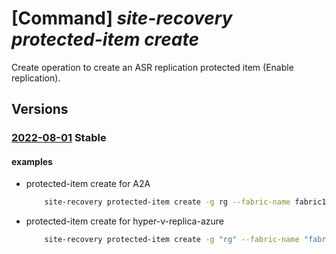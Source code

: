 # [Command] _site-recovery protected-item create_

Create operation to create an ASR replication protected item (Enable replication).

## Versions

### [2022-08-01](/Resources/mgmt-plane/L3N1YnNjcmlwdGlvbnMve30vcmVzb3VyY2Vncm91cHMve30vcHJvdmlkZXJzL21pY3Jvc29mdC5yZWNvdmVyeXNlcnZpY2VzL3ZhdWx0cy97fS9yZXBsaWNhdGlvbmZhYnJpY3Mve30vcmVwbGljYXRpb25wcm90ZWN0aW9uY29udGFpbmVycy97fS9yZXBsaWNhdGlvbnByb3RlY3RlZGl0ZW1zL3t9/2022-08-01.xml) **Stable**

<!-- mgmt-plane /subscriptions/{}/resourcegroups/{}/providers/microsoft.recoveryservices/vaults/{}/replicationfabrics/{}/replicationprotectioncontainers/{}/replicationprotecteditems/{} 2022-08-01 -->

#### examples

- protected-item create for A2A
    ```bash
        site-recovery protected-item create -g rg --fabric-name fabric1_name -n protected_item_name --protection-container container1_name --vault-name vault_name --policy-id policy_id --provider-details '{a2a:{fabric-object-id:vm_id,vm-managed-disks:[{disk-id:os_disk,primary-staging-azure-storage-account-id:storage1_id,recovery-resource-group-id:rg_id}],recovery-azure-network-id:vnet2_id,recovery-container-id:container2_id,recovery-resource-group-id:rg_id,recovery-subnet-name:vnet2_subnet}}'
    ```

- protected-item create for hyper-v-replica-azure
    ```bash
        site-recovery protected-item create -g "rg" --fabric-name "fabric_name" -n "protected_item_name" --protection-container "container_name" --vault-name "vault_name" --policy-id "policy_id" --protectable-item-id "protectable_item_id" --provider-details '{hyper-v-replica-azure:{disks-to-include:["vhd_id"],enable-rdp-on-target-option:Never,os-type:Windows,target-azure-network-id:"vnet_id",target-azure-subnet-id:"subnet_id",target-azure-v2-resource-group-id:"rg_id",target-azure-vm-name:"hypervvm_name",target-storage-account-id:"storage_id",use-managed-disks:false,vhd-id:"vhd_id"}}'
    ```
